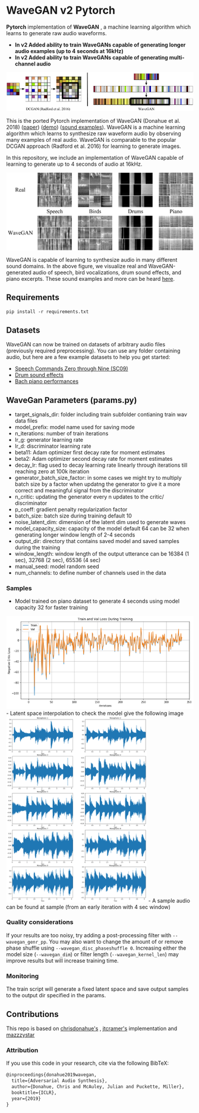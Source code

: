 # WaveGAN v2 Pytorch

**Pytorch**  implementation of **WaveGAN** , a machine learning algorithm which learns to generate raw audio waveforms.


- **In v2 Added ability to train WaveGANs capable of generating longer audio examples (up to 4 seconds at 16kHz)**
- **In v2 Added ability to train WaveGANs capable of generating multi-channel audio**
<img src="static/wavegan.png"/>

This is the ported Pytorch implementation of WaveGAN (Donahue et al. 2018) ([paper](https://arxiv.org/abs/1802.04208)) ([demo](https://chrisdonahue.com/wavegan)) ([sound examples](http://wavegan-v1.s3-website-us-east-1.amazonaws.com)). WaveGAN is a machine learning algorithm which learns to synthesize raw waveform audio by observing many examples of real audio. WaveGAN is comparable to the popular DCGAN approach (Radford et al. 2016) for learning to generate images.

In this repository, we include an implementation of WaveGAN capable of learning to generate up to 4 seconds of audio at 16kHz.

<img src="static/results.png"/>

WaveGAN is capable of learning to synthesize audio in many different sound domains. In the above figure, we visualize real and WaveGAN-generated audio of speech, bird vocalizations, drum sound effects, and piano excerpts. These sound examples and more can be heard [here](http://wavegan-v1.s3-website-us-east-1.amazonaws.com).

## Requirements

```
pip install -r requirements.txt
```

## Datasets

WaveGAN can now be trained on datasets of arbitrary audio files (previously required preprocessing). You can use any folder containing audio, but here are a few example datasets to help you get started:

- [Speech Commands Zero through Nine (SC09)](http://deepyeti.ucsd.edu/cdonahue/wavegan/data/sc09.tar.gz)
- [Drum sound effects](http://deepyeti.ucsd.edu/cdonahue/wavegan/data/drums.tar.gz)
- [Bach piano performances](http://deepyeti.ucsd.edu/cdonahue/wavegan/data/mancini_piano.tar.gz)

## WaveGan Parameters (params.py)
- target_signals_dir: folder including train subfolder contianing train wav data files
- model_prefix: model name used for saving mode
- n_iterations: number of train iterations
- lr_g: generator learning rate
- lr_d: discriminator learning rate
- beta11: Adam optimizer first  decay rate for moment estimates
- beta2:  Adam optimizer second  decay rate for moment estimates
- decay_lr: flag used to decay learning rate linearly through iterations till reaching zero at 100k iteration
- generator_batch_size_factor: in some cases we might try to multiply batch size by a factor when updatng the generator to give it a more correct and meaningful signal from the discriminator
- n_critic: updating the generator every n updates to the critic/ discriminator
- p_coeff: gradient penalty regularization factor
- batch_size: batch size during training default 10
- noise_latent_dim: dimension of the latent dim used to generate waves
- model_capacity_size: capacity of the model default 64 can be 32 when generating longer window length of 2-4 seconds
- output_dir: directory that contains saved model and saved samples during the training
- window_length: window length of the output utterance can be 16384 (1 sec), 32768 (2 sec), 65536 (4 sec)
- manual_seed: model random seed 
- num_channels: to define number of channels used in the data 


### Samples
- Model trained on piano dataset to generate 4 seconds using model capacity 32 for faster training
<img src="static/train_loss.png"/>
- Latent space interpolation to check the model give the following image
<img src="static/latent_space_interpolation.png" height=500/>
- A sample audio can be found at sample (from an early iteration with 4 sec window)


### Quality considerations

If your results are too noisy, try adding a post-processing filter with `--wavegan_genr_pp`. You may also want to change the amount of or remove phase shuffle using `--wavegan_disc_phaseshuffle 0`. Increasing either the model size (`--wavegan_dim`) or filter length (`--wavegan_kernel_len`) may improve results but will increase training time.

### Monitoring

The train script will generate a fixed latent space and save output samples to the output dir specified in the params.


## Contributions
This repo is based on [chrisdonahue's](https://github.com/chrisdonahue/wavegan) , [jtcramer's](https://github.com/jtcramer/wavegan) implementation and [mazzzystar](https://github.com/mazzzystar/WaveGAN-pytorch)


### Attribution

If you use this code in your research, cite via the following BibTeX:

```
@inproceedings{donahue2019wavegan,
  title={Adversarial Audio Synthesis},
  author={Donahue, Chris and McAuley, Julian and Puckette, Miller},
  booktitle={ICLR},
  year={2019}
}
```